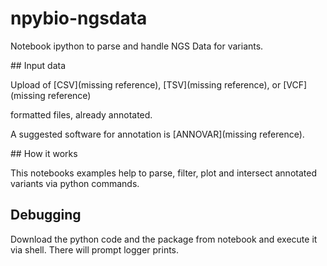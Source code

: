 # npybio-ngsdata

Notebook ipython to parse and handle NGS Data for variants.

## Input data

Upload of
[CSV](missing reference),
[TSV](missing reference),
or [VCF](missing reference)

formatted files, already annotated.

A suggested software for annotation is [ANNOVAR](missing reference).

## How it works

This notebooks examples help to parse, filter, plot and intersect
annotated variants via python commands.

## Debugging

Download the python code and the package from notebook and execute it via shell.
There will prompt logger prints.
